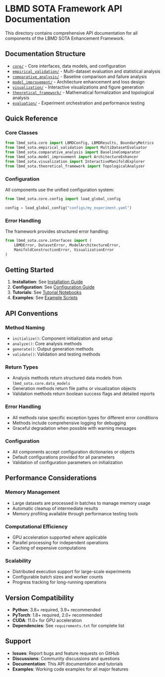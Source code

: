 # LBMD SOTA Framework API Documentation

This directory contains comprehensive API documentation for all components of the LBMD SOTA Enhancement Framework.

## Documentation Structure

- [`core/`](core/) - Core interfaces, data models, and configuration
- [`empirical_validation/`](empirical_validation/) - Multi-dataset evaluation and statistical analysis
- [`comparative_analysis/`](comparative_analysis/) - Baseline comparison and failure analysis
- [`model_improvement/`](model_improvement/) - Architecture enhancement and loss design
- [`visualization/`](visualization/) - Interactive visualizations and figure generation
- [`theoretical_framework/`](theoretical_framework/) - Mathematical formalization and topological analysis
- [`evaluation/`](evaluation/) - Experiment orchestration and performance testing

## Quick Reference

### Core Classes

```python
from lbmd_sota.core import LBMDConfig, LBMDResults, BoundaryMetrics
from lbmd_sota.empirical_validation import MultiDatasetEvaluator
from lbmd_sota.comparative_analysis import BaselineComparator
from lbmd_sota.model_improvement import ArchitectureEnhancer
from lbmd_sota.visualization import InteractiveManifoldExplorer
from lbmd_sota.theoretical_framework import TopologicalAnalyzer
```

### Configuration

All components use the unified configuration system:

```python
from lbmd_sota.core.config import load_global_config

config = load_global_config("configs/my_experiment.yaml")
```

### Error Handling

The framework provides structured error handling:

```python
from lbmd_sota.core.interfaces import (
    LBMDError, DatasetError, ModelArchitectureError,
    ManifoldConstructionError, VisualizationError
)
```

## Getting Started

1. **Installation**: See [Installation Guide](../installation.md)
2. **Configuration**: See [Configuration Guide](../configuration.md)
3. **Tutorials**: See [Tutorial Notebooks](../tutorials/)
4. **Examples**: See [Example Scripts](../examples/)

## API Conventions

### Method Naming
- `initialize()`: Component initialization and setup
- `analyze()`: Core analysis methods
- `generate()`: Output generation methods
- `validate()`: Validation and testing methods

### Return Types
- Analysis methods return structured data models from `lbmd_sota.core.data_models`
- Generation methods return file paths or visualization objects
- Validation methods return boolean success flags and detailed reports

### Error Handling
- All methods raise specific exception types for different error conditions
- Methods include comprehensive logging for debugging
- Graceful degradation when possible with warning messages

### Configuration
- All components accept configuration dictionaries or objects
- Default configurations provided for all parameters
- Validation of configuration parameters on initialization

## Performance Considerations

### Memory Management
- Large datasets are processed in batches to manage memory usage
- Automatic cleanup of intermediate results
- Memory profiling available through performance testing tools

### Computational Efficiency
- GPU acceleration supported where applicable
- Parallel processing for independent operations
- Caching of expensive computations

### Scalability
- Distributed execution support for large-scale experiments
- Configurable batch sizes and worker counts
- Progress tracking for long-running operations

## Version Compatibility

- **Python**: 3.8+ required, 3.9+ recommended
- **PyTorch**: 1.8+ required, 2.0+ recommended
- **CUDA**: 11.0+ for GPU acceleration
- **Dependencies**: See `requirements.txt` for complete list

## Support

- **Issues**: Report bugs and feature requests on GitHub
- **Discussions**: Community discussions and questions
- **Documentation**: This API documentation and tutorials
- **Examples**: Working code examples for all major features